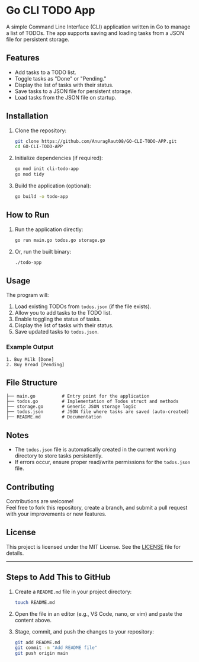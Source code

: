 
# Go CLI TODO App

A simple Command Line Interface (CLI) application written in Go to manage a list of TODOs. The app supports saving and loading tasks from a JSON file for persistent storage.

## Features

- Add tasks to a TODO list.
- Toggle tasks as "Done" or "Pending."
- Display the list of tasks with their status.
- Save tasks to a JSON file for persistent storage.
- Load tasks from the JSON file on startup.

## Installation

1. Clone the repository:
   ```bash
   git clone https://github.com/AnuragRaut08/GO-CLI-TODO-APP.git
   cd GO-CLI-TODO-APP
   ```

2. Initialize dependencies (if required):
   ```bash
   go mod init cli-todo-app
   go mod tidy
   ```

3. Build the application (optional):
   ```bash
   go build -o todo-app
   ```

## How to Run

1. Run the application directly:
   ```bash
   go run main.go todos.go storage.go
   ```

2. Or, run the built binary:
   ```bash
   ./todo-app
   ```

## Usage

The program will:
1. Load existing TODOs from `todos.json` (if the file exists).
2. Allow you to add tasks to the TODO list.
3. Enable toggling the status of tasks.
4. Display the list of tasks with their status.
5. Save updated tasks to `todos.json`.

### Example Output
```plaintext
1. Buy Milk [Done]
2. Buy Bread [Pending]
```

## File Structure

```plaintext
├── main.go          # Entry point for the application
├── todos.go         # Implementation of Todos struct and methods
├── storage.go       # Generic JSON storage logic
├── todos.json       # JSON file where tasks are saved (auto-created)
├── README.md        # Documentation
```

## Notes

- The `todos.json` file is automatically created in the current working directory to store tasks persistently.
- If errors occur, ensure proper read/write permissions for the `todos.json` file.

## Contributing

Contributions are welcome!  
Feel free to fork this repository, create a branch, and submit a pull request with your improvements or new features.

## License

This project is licensed under the MIT License. See the [LICENSE](LICENSE) file for details.

---

## Steps to Add This to GitHub

1. Create a `README.md` file in your project directory:
   ```bash
   touch README.md
   ```

2. Open the file in an editor (e.g., VS Code, nano, or vim) and paste the content above.

3. Stage, commit, and push the changes to your repository:
   ```bash
   git add README.md
   git commit -m "Add README file"
   git push origin main
   ```

